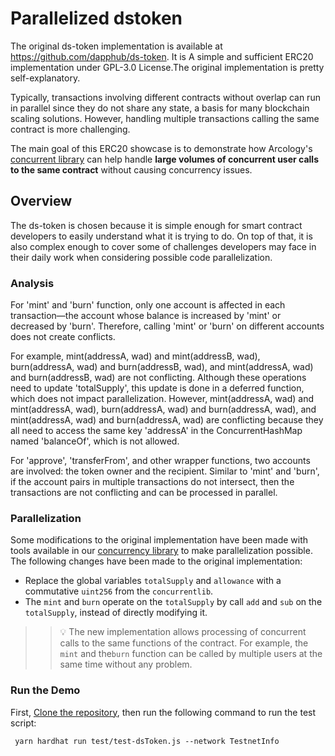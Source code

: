 # Parallelized dstoken

The original ds-token implementation is available at https://github.com/dapphub/ds-token. It is A simple and sufficient ERC20 implementation under GPL-3.0 License.The original implementation is pretty self-explanatory. 

Typically, transactions involving different contracts without overlap can run in parallel since they do not share any state, a basis for many blockchain scaling solutions. However, handling multiple transactions calling the same contract is more challenging. 

The main goal of this ERC20 showcase is to demonstrate how Arcology's [concurrent library](https://github.com/arcology-network/concurrentlib)
 can help handle **large volumes of concurrent user calls to the same contract** without causing concurrency issues.

## Overview

The ds-token is chosen because it is simple enough for smart contract developers to easily understand what it is trying to do. On top of that, it is also complex enough to cover some of challenges developers may face in their daily work when considering possible code parallelization.

### Analysis

For 'mint' and 'burn' function, only one account is affected in each transaction—the account whose balance is increased by 'mint' or decreased by 'burn'. Therefore, calling 'mint' or 'burn' on different accounts does not create conflicts. 

For example, mint(addressA, wad) and mint(addressB, wad), burn(addressA, wad) and burn(addressB, wad), and mint(addressA, wad) and burn(addressB, wad) are not conflicting. Although these operations need to update 'totalSupply', this update is done in a deferred function, which does not impact parallelization. However, mint(addressA, wad) and mint(addressA, wad), burn(addressA, wad) and burn(addressA, wad), and mint(addressA, wad) and burn(addressA, wad) are conflicting because they all need to access the same key 'addressA' in the ConcurrentHashMap named 'balanceOf', which is not allowed.

For 'approve', 'transferFrom', and other wrapper functions, two accounts are involved: the token owner and the recipient. Similar to 'mint' and 'burn', if the account pairs in multiple transactions do not intersect, then the transactions are not conflicting and can be processed in parallel.

### Parallelization

Some modifications to the original implementation have been made with tools available in our [concurrency library]() to make parallelization possible. The following changes have been made to the original implementation:

- Replace the global variables `totalSupply` and `allowance` with a commutative `uint256` from the `concurrentlib`.  
- The `mint` and `burn` operate on the `totalSupply` by call `add` and `sub` on the `totalSupply`, instead of directly modifying it.
  
>> :bulb: The new implementation allows processing of concurrent calls to the same functions of the contract. For example, the `mint` and the`burn` function can be called by multiple users at the same time without any problem.


### Run the Demo

First, [Clone the repository](./docs/prep.md), then run the following command to run the test script: 

  ```shell
   yarn hardhat run test/test-dsToken.js --network TestnetInfo
  ```
